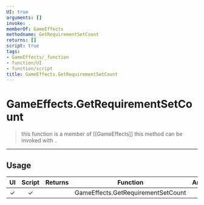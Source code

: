 ```yaml
---
UI: true
arguments: []
invoke: .
memberOf: GameEffects
methodname: GetRequirementSetCount
returns: []
script: true
tags:
- GameEffects/_function
- function/UI
- function/script
title: GameEffects.GetRequirementSetCount
---
```

# GameEffects.GetRequirementSetCount
> this function is a member of [[GameEffects]]
> this method can be invoked with `.`
-----
## Usage
|  UI | Script | Returns | Function | Arguments |
|:---:|:------:|-------:|:--------:|:---------|
|✓|✓||GameEffects.GetRequirementSetCount||
